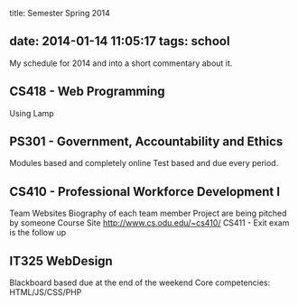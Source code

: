 title: Semester Spring 2014

date: 2014-01-14 11:05:17
tags: school
---

My schedule for 2014 and into a short commentary about it.

CS418 - Web Programming
-----
Using Lamp

PS301 - Government, Accountability and Ethics
----
Modules based and completely online
Test based and due every period.

CS410 - Professional Workforce Development I
-----
Team Websites
Biography of each team member
Project are being pitched by someone
Course Site
http://www.cs.odu.edu/~cs410/
CS411 - Exit exam is the follow up

IT325 WebDesign
-----
Blackboard based due at the end of the weekend
Core competencies: HTML/JS/CSS/PHP
